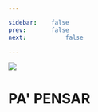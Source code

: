 ```yaml
---

sidebar:	false
prev: 		false
next:			false

---
```


<img class="squared" src="/think-about.gif">

# PA' PENSAR
